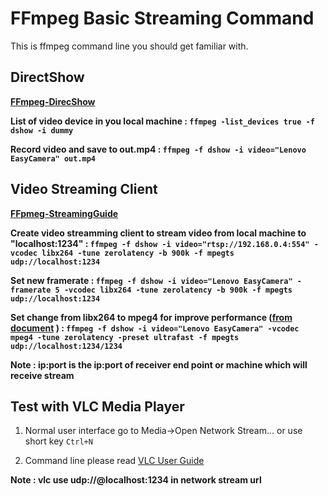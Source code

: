 # FFmpeg Basic Streaming Command

This is ffmpeg command line you should get familiar with.

## DirectShow

**[FFmpeg-DirecShow](https://trac.ffmpeg.org/wiki/DirectShow)**

**List of video device in you local machine : `ffmpeg -list_devices true -f dshow -i dummy`**

**Record video and save to out.mp4 : `ffmpeg -f dshow -i video="Lenovo EasyCamera" out.mp4`**

## Video Streaming Client

**[FFpmeg-StreamingGuide](https://trac.ffmpeg.org/wiki/StreamingGuide)**

**Create video streamming client to stream video from local machine to "localhost:1234" : `ffmpeg -f dshow -i video="rtsp://192.168.0.4:554" -vcodec libx264 -tune zerolatency -b 900k -f mpegts udp://localhost:1234`**

**Set new framerate : `ffmpeg -f dshow -i video="Lenovo EasyCamera" -framerate 5 -vcodec libx264 -tune zerolatency -b 900k -f mpegts udp://localhost:1234`**

**Set change from libx264 to mpeg4 for improve performance ([from document](https://trac.ffmpeg.org/wiki/StreamingGuide) ) : `ffmpeg -f dshow -i video="Lenovo EasyCamera" -vcodec mpeg4 -tune zerolatency -preset ultrafast -f mpegts udp://localhost:1234/1234`**

**Note : ip:port is the ip:port of receiver end point or machine which will receive stream**

## Test with VLC Media Player

1. Normal user interface go to Media->Open Network Stream... or use short key `Ctrl+N`

2. Command line please read [VLC User Guide](https://www.videolan.org/doc/vlc-user-guide/en/ch04.html)

**Note : vlc use udp://@localhost:1234 in network stream url**
